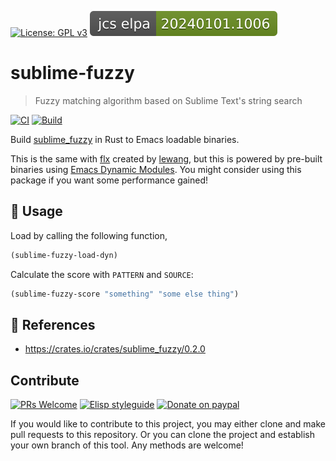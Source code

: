 [![License: GPL v3](https://img.shields.io/badge/License-GPL%20v3-blue.svg)](https://www.gnu.org/licenses/gpl-3.0)
[![JCS-ELPA](https://raw.githubusercontent.com/jcs-emacs/badges/master/elpa/v/sublime-fuzzy.svg)](https://jcs-emacs.github.io/jcs-elpa/#/sublime-fuzzy)

# sublime-fuzzy
> Fuzzy matching algorithm based on Sublime Text's string search

[![CI](https://github.com/jcs-elpa/sublime-fuzzy/actions/workflows/test.yml/badge.svg)](https://github.com/jcs-elpa/sublime-fuzzy/actions/workflows/test.yml)
[![Build](https://github.com/jcs-elpa/sublime-fuzzy/actions/workflows/build.yml/badge.svg)](https://github.com/jcs-elpa/sublime-fuzzy/actions/workflows/build.yml)

Build [sublime_fuzzy](https://github.com/Schlechtwetterfront/fuzzy-rs) in Rust
to Emacs loadable binaries.

This is the same with [flx](https://github.com/lewang/flx) created by [lewang](https://github.com/lewang/),
but this is powered by pre-built binaries using [Emacs Dynamic Modules](https://www.gnu.org/software/emacs/manual/html_node/elisp/Dynamic-Modules.html).
You might consider using this package if you want some performance gained!

## 🔨 Usage

Load by calling the following function,

```el
(sublime-fuzzy-load-dyn)
```

Calculate the score with `PATTERN` and `SOURCE`:

```el
(sublime-fuzzy-score "something" "some else thing")
```

## 🔗 References

* https://crates.io/crates/sublime_fuzzy/0.2.0

## Contribute

[![PRs Welcome](https://img.shields.io/badge/PRs-welcome-brightgreen.svg)](http://makeapullrequest.com)
[![Elisp styleguide](https://img.shields.io/badge/elisp-style%20guide-purple)](https://github.com/bbatsov/emacs-lisp-style-guide)
[![Donate on paypal](https://img.shields.io/badge/paypal-donate-1?logo=paypal&color=blue)](https://www.paypal.me/jcs090218)

If you would like to contribute to this project, you may either
clone and make pull requests to this repository. Or you can
clone the project and establish your own branch of this tool.
Any methods are welcome!
